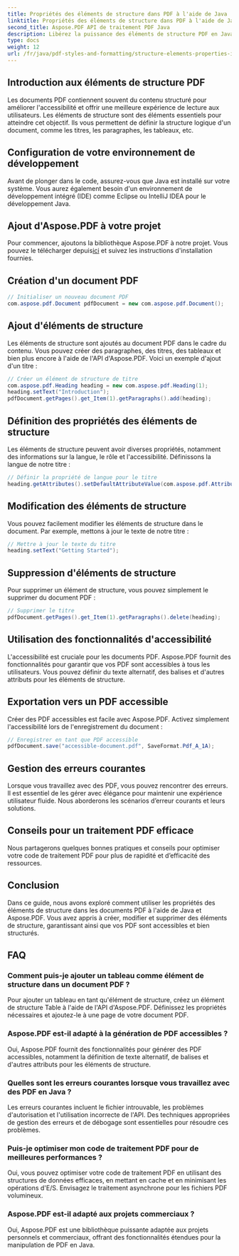 ```yaml
---
title: Propriétés des éléments de structure dans PDF à l'aide de Java
linktitle: Propriétés des éléments de structure dans PDF à l'aide de Java
second_title: Aspose.PDF API de traitement PDF Java
description: Libérez la puissance des éléments de structure PDF en Java avec Aspose.PDF. Apprenez à créer, modifier et optimiser des PDF pour plus d'accessibilité.
type: docs
weight: 12
url: /fr/java/pdf-styles-and-formatting/structure-elements-properties-in-pdf-using-java/
---
```


## Introduction aux éléments de structure PDF

Les documents PDF contiennent souvent du contenu structuré pour améliorer l'accessibilité et offrir une meilleure expérience de lecture aux utilisateurs. Les éléments de structure sont des éléments essentiels pour atteindre cet objectif. Ils vous permettent de définir la structure logique d'un document, comme les titres, les paragraphes, les tableaux, etc.

## Configuration de votre environnement de développement

Avant de plonger dans le code, assurez-vous que Java est installé sur votre système. Vous aurez également besoin d'un environnement de développement intégré (IDE) comme Eclipse ou IntelliJ IDEA pour le développement Java.

## Ajout d'Aspose.PDF à votre projet

 Pour commencer, ajoutons la bibliothèque Aspose.PDF à notre projet. Vous pouvez le télécharger depuis[ici](https://releases.aspose.com/pdf/java/) et suivez les instructions d'installation fournies.

## Création d'un document PDF

```java
// Initialiser un nouveau document PDF
com.aspose.pdf.Document pdfDocument = new com.aspose.pdf.Document();
```

## Ajout d'éléments de structure

Les éléments de structure sont ajoutés au document PDF dans le cadre du contenu. Vous pouvez créer des paragraphes, des titres, des tableaux et bien plus encore à l'aide de l'API d'Aspose.PDF. Voici un exemple d'ajout d'un titre :

```java
// Créer un élément de structure de titre
com.aspose.pdf.Heading heading = new com.aspose.pdf.Heading(1);
heading.setText("Introduction");
pdfDocument.getPages().get_Item(1).getParagraphs().add(heading);
```

## Définition des propriétés des éléments de structure

Les éléments de structure peuvent avoir diverses propriétés, notamment des informations sur la langue, le rôle et l'accessibilité. Définissons la langue de notre titre :

```java
// Définir la propriété de langue pour le titre
heading.getAttributes().setDefaultAttributeValue(com.aspose.pdf.AttributeKeys.Lang, "en-US");
```

## Modification des éléments de structure

Vous pouvez facilement modifier les éléments de structure dans le document. Par exemple, mettons à jour le texte de notre titre :

```java
// Mettre à jour le texte du titre
heading.setText("Getting Started");
```

## Suppression d'éléments de structure

Pour supprimer un élément de structure, vous pouvez simplement le supprimer du document PDF :

```java
// Supprimer le titre
pdfDocument.getPages().get_Item(1).getParagraphs().delete(heading);
```

## Utilisation des fonctionnalités d'accessibilité

L'accessibilité est cruciale pour les documents PDF. Aspose.PDF fournit des fonctionnalités pour garantir que vos PDF sont accessibles à tous les utilisateurs. Vous pouvez définir du texte alternatif, des balises et d'autres attributs pour les éléments de structure.

## Exportation vers un PDF accessible

Créer des PDF accessibles est facile avec Aspose.PDF. Activez simplement l'accessibilité lors de l'enregistrement du document :

```java
// Enregistrer en tant que PDF accessible
pdfDocument.save("accessible-document.pdf", SaveFormat.Pdf_A_1A);
```

## Gestion des erreurs courantes

Lorsque vous travaillez avec des PDF, vous pouvez rencontrer des erreurs. Il est essentiel de les gérer avec élégance pour maintenir une expérience utilisateur fluide. Nous aborderons les scénarios d’erreur courants et leurs solutions.

## Conseils pour un traitement PDF efficace

Nous partagerons quelques bonnes pratiques et conseils pour optimiser votre code de traitement PDF pour plus de rapidité et d’efficacité des ressources.

## Conclusion

Dans ce guide, nous avons exploré comment utiliser les propriétés des éléments de structure dans les documents PDF à l'aide de Java et Aspose.PDF. Vous avez appris à créer, modifier et supprimer des éléments de structure, garantissant ainsi que vos PDF sont accessibles et bien structurés.

## FAQ

### Comment puis-je ajouter un tableau comme élément de structure dans un document PDF ?

Pour ajouter un tableau en tant qu'élément de structure, créez un élément de structure Table à l'aide de l'API d'Aspose.PDF. Définissez les propriétés nécessaires et ajoutez-le à une page de votre document PDF.

### Aspose.PDF est-il adapté à la génération de PDF accessibles ?

Oui, Aspose.PDF fournit des fonctionnalités pour générer des PDF accessibles, notamment la définition de texte alternatif, de balises et d'autres attributs pour les éléments de structure.

### Quelles sont les erreurs courantes lorsque vous travaillez avec des PDF en Java ?

Les erreurs courantes incluent le fichier introuvable, les problèmes d'autorisation et l'utilisation incorrecte de l'API. Des techniques appropriées de gestion des erreurs et de débogage sont essentielles pour résoudre ces problèmes.

### Puis-je optimiser mon code de traitement PDF pour de meilleures performances ?

Oui, vous pouvez optimiser votre code de traitement PDF en utilisant des structures de données efficaces, en mettant en cache et en minimisant les opérations d'E/S. Envisagez le traitement asynchrone pour les fichiers PDF volumineux.

### Aspose.PDF est-il adapté aux projets commerciaux ?

Oui, Aspose.PDF est une bibliothèque puissante adaptée aux projets personnels et commerciaux, offrant des fonctionnalités étendues pour la manipulation de PDF en Java.